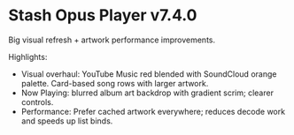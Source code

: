 # Stash Opus Player v7.4.0

Big visual refresh + artwork performance improvements.

Highlights:
- Visual overhaul: YouTube Music red blended with SoundCloud orange palette. Card-based song rows with larger artwork.
- Now Playing: blurred album art backdrop with gradient scrim; clearer controls.
- Performance: Prefer cached artwork everywhere; reduces decode work and speeds up list binds.


